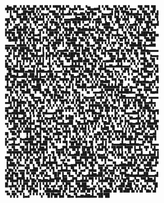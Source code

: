 ▟▆▟▚▞▟▞▙▟▚▞▙▜▞▝▜▜▟▞▚▃▙▜▃▝▆▃▄▟▝▞▙▃▜▞▅▜▞▃▃▝▉▞▜▝█▝▐▝▜▃▟▛▇▜▞▞▄▃▞▜▙▞▟▃▟▞▅▃▅▞▆▜▅▝▚▃▃▟▐▜▝▛▇▟▄▟▃▜▙▞▛▟▄▞▙▞▜▟▉▞▅▜▟▟▝▞▃▜▜▞▃▃▄▟▆▟█▟▞▃▟▞▜▝▊▝█▞▟▟▝▝█▟▟▝▊▃▜▟▚▝▃▞▚▞▚▝▛▃▞▟▝▛▇▞▅▜▜▝▉▜▝▃▞▝▐▜▚▟▆▝▞▜▃▞▞▃▟▞▛▝█▜▄▟▞▃▟▜▟▟▛▞▅▝▃▞▜▟▃▟▜▝▆▟▆▝▆▟▅▟▟▞▙▃▜▛▇▃▞▜▝▞▛▟▐▝▅▜▚▝▛▛▇▝█▞▛▟▜▃▟▝▝▟▉▜▚▞▟▟▚▜▛▜▙▞▅▝▚▜▚▟▚▃▙▃▜▝▇▃▜▟█▛▇▜▄▝█▟▉▜▟▝▆▜▅▟▐▜▞▃▜▟▟▝▇▟▇▝▇▞▞▝▉▟▇▃▜▝▝▞▆▜▚▝▞▜▃▝▇▟▉▃▃▃▚▟▟▞▞▟▞▝▚▃▛▟▛▛▐▝▇▜▙▟▄▝▉▃▞▜▞▝▞▞▛▝▆▝▛▟▇▟▊▟▃▟▅▜▚▜▛▟█▜▙▞▙▟▐▝▊▝▛▃▃▟▞▃▜▟▐▟▇▝▅▜▚▜▃▟▅▟▚▞▅▟▚▞▜▟▄▃▃▃▃▛▐▃▛▟▜▝▇▟▃▟▐▟▜▟▚▛▇▟█▛▇▝▊▞▙▜▄▝▜▝▇▃▜▝▇▝▞▝▉▝▜▝▚▃▃▞▅▝▐▃▜▜▜▞▞▟▐▝▐▝▃▜▃▝▆▜▄▟▉▟▆▝▆▞▛▃▄▟▛▟▇▜▚▞▙▝▞▜▙▝▇▝█▃▚▟▐▞▃▞▄▞▛▜▃▜▞▝▅▜▃▃▟▟▟▃▜▝▜▟▝▟▐▃▅▃▟▟▃▃▞▝▞▝▜▟█▞▅▝▉▜▅▟▉▃▅▟▐▟▅▃▟▞▃▃▞▟▄▜▙▞▞▟█▟▚▝▛▜▅▃▚▃▝▟▜▝▅▟▐▜▙▃▞▟▟▜▅▟▃▟▊▟▉▟▐▃▞▟▊▟▃▝▛▝▆▃▟▜▅▝▊▜▛▟▃▜▟▝▞▞▃▝▝▃▞▜▄▟▜▝▄▜▚▟▚▃▆▞▅▜▜▛▇▞▚▜▚▞▜▜▚▛▐▟▚▝▊▞▞▞▅▟▅▝▜▝▆▝▝▝▉▟▄▟▄▃▅▜▟▃▛▟▜▟▜▝▅▟█▝▝▞▚▞▆▃▚▟▐▝▇▟▉▃▟▟▚▛▇▟▟▟▟▜▃▞▄▃▛▝▜▃▛▞▃▝▜▞▅▝▆▟▊▝▛▜▄▜▙▝▉▞▅▟▄▝▇▃▝▝▄▝▃▃▟▞▛▜▚▜▟▟█▟▃▝▛▝▛▜▄▟▛▞▄▝▞▞▃▝█▃▃▝▛▝▊▛▇▟▝▞▝▞▟▝▄▃▃▞▄▟▞▞▜▝▛▟▆▃▃▃▛▜▙▞▃▃▃▃▙▜▜▟▅▞▅▝▆▜▟▝▉▝▛▝▇▜▞▟▐▜▟▞▚▜▚▃▚▟▚▝▊▜▝▟▐▞▟▜▙▜▃▟▃▃▟▞▟▜▝▃▜▜▞▃▆▝▞▞▝▞▞▃▆▃▚▜▅▝▐▜▜▜▙▜▙▜▅▞▃▜▛▃▜▝▉▟█▞▞▜▃▟█▟█▞▚▜▝▟▚▟▃▃▟▜▛▝▝▝▃▜▟▞▛▜▙▃▛▝▛▝▐▞▝▜▃▃▆▟▚▜▝▛▇▜▛▞▟▟▃▟▚▟▝▝▛▞▄▃▟▞▅▛▐▟▇▝▝▃▙▝▝▟▟▜▚▜▞▟▞▞▚▝▅▃▟▞▚▝▊▟▃▜▜▃▜▟▛▟▟▝▜▜▞▟▝▜▄▟▃▟▊▝▆▃▙▛▇▜▚▝▆▟▚▝▃▛▐▜▄▃▟▞▙▜▙▟▛▝▃▟▛▞▞▟▟▃▛▜▄▞▄▞▟▃▚▜▚▝█▞▟▟▐▝▟▝▐▟▆▝▊▝▝▞▞▞▛▃▙▜▞▜▙▜▅▝▇▞▛▝▜▜▝▟▟▝▜▞▚▟▆▞▜▜▝▜▞▝▊▞▝▃▆▞▆▜▚▜▜▜▟▝▞▜▅▟▚▞▃▟▞▃▅▞▚▃▟▟▉▞▜▝▇▟▞▃▙▝▛▝▟▞▟▞▞▝▚▜▞▟▃▜▚▞▙▜▜▟▉▟▚▃▜▛▇▜▛▃▟▃▞▝▇▜▙▟▜▟▉▝▅▝▝▝▜▝▇▜▟▞▜▝▊▝▃▟▐▝▚▃▃▟▄▃▙▟▄▃▛▝▜▃▃▝▃▜▃▝▉▟▐▟▞▟▇▟▝▝▜▃▟▜▞▜▛▛▐▛▇▜▝▟▟▜▞▝▉▜▜▝▜▛▐▃▙▝▛▝▟▃▝▜▜▜▜▞▜▜▞▜▚▜▝▃▜▝▉▜▞▟▃▟▊▟▉▜▟▞▄▃▞▞▜▞▟▟▝▞▚▞▄▟▃▃▙▟▐▜▙▞▚▜▝▟▚▞▅▛▐▛▐▝▊▝▃▞▄▝▜▃▛▜▛▜▟▝▜▜▚▃▝▝▝▜▞▜▜▞▞▟▞▟▛▛▐▟▇▞▙▃▚▞▚▝▊▟▟▜▛▜▃▞▆▃▄▟▜▜▟▝█▞▚▃▞▃▃▜▃▟▅▟█▟▚▞▚▟▉▃▛▞▅▞▞▃▃▜▚▟▇▝▃▞▚▜▝▃▙▟▃▜▄▝▃▞▚▟▄▝▉▟▚▃▛▞▞▜▞▝▅▜▅▞▆▜▃▟▚▛▇▝█▝▚▜▚▞▛▟▃▝▉▛▐▃▜▃▝▟▚▃▟▟▆▟▉▞▚▜▚▃▜▜▅▟▄▟▄▟█▃▃▟▜▜▙▟▜▜▟▞▆▞▅▟▅▟▆▜▛▟█▃▟▜▃▟▟▞▜▝▐▟▟▛▇▞▞▞▆▜▃▞▅▝▜▟▇▟▉▃▙▞▞▟▜▃▛▟▐▝▟▞▃▞▃▞▟▜▃▝█▟█▃▝▃▚▝▃▝█▝▃▟▊▟█▝▅▝▄▞▃▝█▃▝▃▜▃▛▝▟▜▅▝▝▟▇▟▅▟▚▛▐▃▛▞▟▛▇▜▚▝▊▟▆▞▟▝▉▟▇▜▞▞▟▝▅▞▟▝▚▜▚▝▐▃▞▝▝▝▞▝▊▛▇▜▟▝▅▃▜▃▅▟▆▟▃▜▉▜▉
